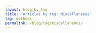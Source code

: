 ```yaml
---
layout: blog_by_tag
title: 'Articles by tag: Miscellaneous'
tag: methods
permalink: /blog/tag/miscellaneous/
---
```

